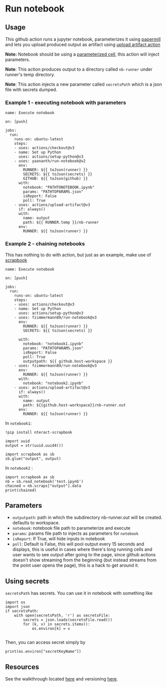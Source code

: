 # Run notebook
## Usage

This github action runs a jupyter notebook, parameterizes it using [papermill](https://github.com/yaananth/papermill) and lets you upload produced output as artifact using [upload artifact action](https://github.com/marketplace/actions/upload-artifact)

**Note:** Notebook should be using a [parameterized cell](https://github.com/nteract/papermill#parameterizing-a-notebook), this action will inject parameters.

**Note**: This action produces output to a directory called `nb-runner` under runner's temp directory.

**Note**: This action injects a new parameter called `secretsPath` which is a json file with secrets dumped.

### Example 1 - executing notebook with parameters
```
name: Execute notebook

on: [push]

jobs:
  run:
    runs-on: ubuntu-latest
    steps:
    - uses: actions/checkout@v3
    - name: Set up Python
      uses: actions/setup-python@v3
    - uses: yaananth/run-notebook@v2
      env:
        RUNNER: ${{ toJson(runner) }}
        SECRETS: ${{ toJson(secrets) }}
        GITHUB: ${{ toJson(github) }}
      with:
        notebook: "PATHTONOTEBOOK.ipynb"
        params: "PATHTOPARAMS.json"
        isReport: False
        poll: True
    - uses: actions/upload-artifact@v3
      if: always()
      with:
        name: output
        path: ${{ RUNNER.temp }}/nb-runner
      env:
        RUNNER: ${{ toJson(runner) }}

```
### Example 2 - chaining notebooks

This has nothing to do with action, but just as an example, make use of [scrapbook](https://github.com/nteract/scrapbook)

```
name: Execute notebook

on: [push]

jobs:
  run:
    runs-on: ubuntu-latest
    steps:
    - uses: actions/checkout@v3
    - name: Set up Python
      uses: actions/setup-python@v3
    - uses: fzimmermann89/run-notebook@v3
      env:
        RUNNER: ${{ toJson(runner) }}
        SECRETS: ${{ toJson(secrets) }}

      with:
        notebook: "notebook1.ipynb"
        params: "PATHTOPARAMS.json"
        isReport: False
        poll: True
        outputpath: ${{ github.host-workspace }}
    - uses: fzimmermann89/run-notebook@v3
      env:
        RUNNER: ${{ toJson(runner) }}
      with:
        notebook: "notebook2.ipynb"
    - uses: actions/upload-artifact@v3
      if: always()
      with:
        name: output
        path: ${{github.host-workspace}}/nb-runner.out
      env:
        RUNNER: ${{ toJson(runner) }}
```

In `notebook1`:

```
!pip install nteract-scrapbook

import uuid
output = str(uuid.uuid4())

import scrapbook as sb
sb.glue("output", output)
```

In `notebook2` :

```
import scrapbook as sb
nb = sb.read_notebook('test.ipynb')
chained = nb.scraps["output"].data
print(chained)
```

## Parameters
- `outputpath`: path in which the subdirectory nb-runner.out will be created. defaults to workspace.
- `notebook`: notebook file path to parameterize and execute
- `params`: params file path to injects as parameters for `notebook`
- `isReport`: If True, will hide inputs in notebook
- `poll`: Default is False, this will pool output every 15 seconds and displays, this is useful in cases where there's long running cells and user wants to see output after going to the page, since github actions doesn't show streaming from the beginning (but instead streams from the point user opens the page), this is a hack to get around it.

## Using secrets
`secretsPath` has secrets.
You can use it in notebook with something like
```
import os
import json
if secretsPath:
    with open(secretsPath, 'r') as secretsFile:
        secrets = json.loads(secretsFile.read())
        for (k, v) in secrets.items():
            os.environ[k] = v
   
```

Then, you can access secret simply by
```
print(os.environ["secretKeyName"])

```


## Resources

See the walkthrough located [here](https://github.com/actions/toolkit/blob/master/docs/javascript-action.md) and versioning [here](https://github.com/actions/toolkit/blob/master/docs/action-versioning.md).
